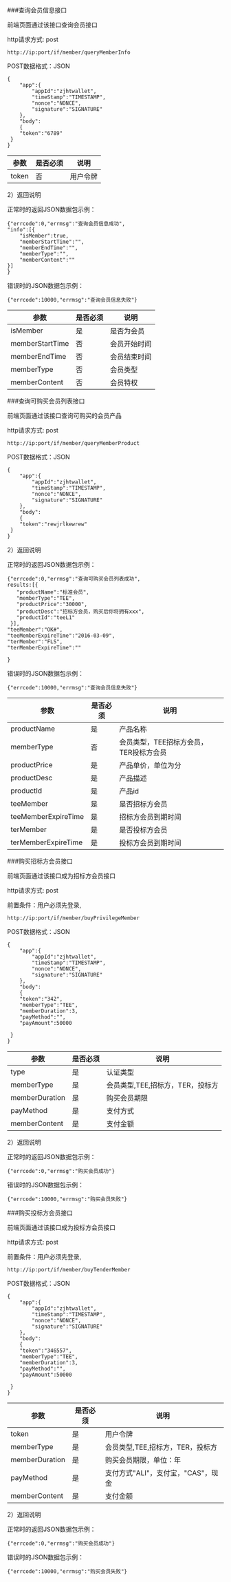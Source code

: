 ###查询会员信息接口

前端页面通过该接口查询会员接口

http请求方式: post


    http://ip:port/if/member/queryMemberInfo


POST数据格式：JSON

    {
        "app":{
            "appId":"zjhtwallet",
            "timeStamp":"TIMESTAMP", 
            "nonce":"NONCE",
            "signature":"SIGNATURE"
        },        
        "body":
        {
	    "token":"6789"
	 }
    }

参数|是否必须|说明
----|----|-----
token|否|用户令牌


2）返回说明

正常时的返回JSON数据包示例：
 
    {"errcode":0,"errmsg":"查询会员信息成功",
    "info":[{
        "isMember":true,
        "memberStartTime":"",
        "memberEndTime":"",
        "memberType":"",
        "memberContent":""
	}]
    }

错误时的JSON数据包示例：

    {"errcode":10000,"errmsg":"查询会员信息失败"}

参数|是否必须|说明
----|----|-----
isMember|是|是否为会员
memberStartTime|否|会员开始时间
memberEndTime|否|会员结束时间
memberType|否|会员类型
memberContent|否|会员特权

###查询可购买会员列表接口

前端页面通过该接口查询可购买的会员产品

http请求方式: post


    http://ip:port/if/member/queryMemberProduct


POST数据格式：JSON

    {
        "app":{
            "appId":"zjhtwallet",
            "timeStamp":"TIMESTAMP", 
            "nonce":"NONCE",
            "signature":"SIGNATURE"
        },        
        "body":
        {
	    "token":"rewjrlkewrew"
	 }
    }

2）返回说明

正常时的返回JSON数据包示例：
 
    {"errcode":0,"errmsg":"查询可购买会员列表成功",
	results:[{
	   "productName":"标准会员",
	   "memberType":"TEE",
	   "productPrice":"30000",
	   "productDesc":"招标方会员，购买后你将拥有xxx",
	   "productId":"teeL1"
	 }],
	"teeMember":"OK#",
	"teeMemberExpireTime":"2016-03-09",
	"terMember":"FLS",
	"terMemberExpireTime":""

    }

错误时的JSON数据包示例：

    {"errcode":10000,"errmsg":"查询会员信息失败"}

参数|是否必须|说明
----|----|-----
productName|是|产品名称
memberType|否|会员类型，TEE招标方会员，TER投标方会员
productPrice|是|产品单价，单位为分
productDesc|是|产品描述
productId|是|产品id
teeMember|是|是否招标方会员
teeMemberExpireTime|是|招标方会员到期时间
terMember|是|是否投标方会员
terMemberExpireTime|是|投标方会员到期时间

###购买招标方会员接口

前端页面通过该接口成为招标方会员接口


http请求方式: post

前置条件：用户必须先登录,


    http://ip:port/if/member/buyPrivilegeMember


POST数据格式：JSON

    {
        "app":{
            "appId":"zjhtwallet",
            "timeStamp":"TIMESTAMP", 
            "nonce":"NONCE",
            "signature":"SIGNATURE"
        },        
        "body":
        {
	    "token":"342",
	    "memberType":"TEE",
	    "memberDuration":3,
	    "payMethod":"",
	    "payAmount":50000

	 }
    }

参数|是否必须|说明
----|----|-----
type|是|认证类型
memberType|是|会员类型,TEE,招标方，TER，投标方
memberDuration|是|购买会员期限
payMethod|是|支付方式
memberContent|是|支付金额


2）返回说明

正常时的返回JSON数据包示例：
 
    {"errcode":0,"errmsg":"购买会员成功"}

错误时的JSON数据包示例：

    {"errcode":10000,"errmsg":"购买会员失败"}


###购买投标方会员接口

前端页面通过该接口成为投标方会员接口


http请求方式: post

前置条件：用户必须先登录,


    http://ip:port/if/member/buyTenderMember


POST数据格式：JSON

    {
        "app":{
            "appId":"zjhtwallet",
            "timeStamp":"TIMESTAMP", 
            "nonce":"NONCE",
            "signature":"SIGNATURE"
        },        
        "body":
        {
	    "token":"346557",
	    "memberType":"TEE",
	    "memberDuration":3,
	    "payMethod":"",
	    "payAmount":50000

	 }
    }

参数|是否必须|说明
----|----|-----
token|是|用户令牌
memberType|是|会员类型,TEE,招标方，TER，投标方
memberDuration|是|购买会员期限，单位：年
payMethod|是|支付方式"ALI"，支付宝，"CAS"，现金
memberContent|是|支付金额


2）返回说明

正常时的返回JSON数据包示例：
 
    {"errcode":0,"errmsg":"购买会员成功"}

错误时的JSON数据包示例：

    {"errcode":10000,"errmsg":"购买会员失败"}
